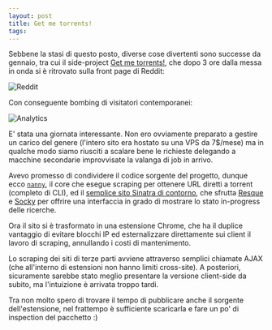 ```yaml
---
layout: post
title: Get me torrents!
tags:
---
```


Sebbene la stasi di questo posto, diverse cose divertenti sono successe da
gennaio, tra cui il side-project [Get me torrents!](http://www.getmetorrents.com),
che dopo 3 ore dalla messa in onda si è ritrovato sulla front page di Reddit:

![Reddit](/images/blog/getmetorrents-reddit.png)

Con conseguente bombing di visitatori contemporanei:

![Analytics](/images/blog/getmetorrents-analytics.png)

E' stata una giornata interessante. Non ero ovviamente preparato a gestire un
carico del genere (l'intero sito era hostato su una VPS da 7$/mese) ma in qualche
modo siamo riusciti a scalare bene le richieste delegando a macchine secondarie
improvvisate la valanga di job in arrivo.

Avevo promesso di condividere il codice sorgente del progetto, dunque ecco
[`nanny`](https://github.com/stefanoverna/nanny), il core che esegue scraping
per ottenere URL diretti a torrent (completo di CLI), ed il [semplice sito Sinatra di
contorno](https://github.com/stefanoverna/getmetorrents-ruby), che sfrutta
[Resque][] e [Socky][] per offrire una interfaccia in grado di mostrare lo stato
in-progress delle ricerche.

Ora il sito si è trasformato in una estensione Chrome, che ha il duplice
vantaggio di evitare blocchi IP ed esternalizzare direttamente sui client
il lavoro di scraping, annullando i costi di mantenimento.

Lo scraping dei siti di terze parti avviene attraverso semplici chiamate AJAX
(che all'interno di estensioni non hanno limiti cross-site). A posteriori,
sicuramente sarebbe stato meglio presentare la versione client-side da subito,
ma l'intuizione è arrivata troppo tardi.

Tra non molto spero di trovare il tempo di pubblicare anche il sorgente
dell'estensione, nel frattempo è sufficiente scaricarla e fare un po' di
inspection del pacchetto :)

[resque]: https://github.com/defunkt/resque
[socky]: https://github.com/socky

